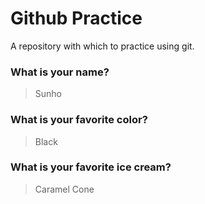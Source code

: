 # Github Practice

A repository with which to practice using git.

### What is your name?

> Sunho


### What is your favorite color?

> Black

### What is your favorite ice cream?

> Caramel Cone
